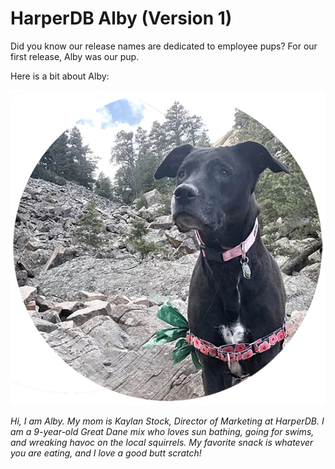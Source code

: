 # HarperDB Alby (Version 1)

Did you know our release names are dedicated to employee pups? For our first release, Alby was our pup.

Here is a bit about Alby:

![picture of black dog](../../../../images/dogs/alby.webp)

_Hi, I am Alby. My mom is Kaylan Stock, Director of Marketing at HarperDB. I am a 9-year-old Great Dane mix who loves sun bathing, going for swims, and wreaking havoc on the local squirrels. My favorite snack is whatever you are eating, and I love a good butt scratch!_
